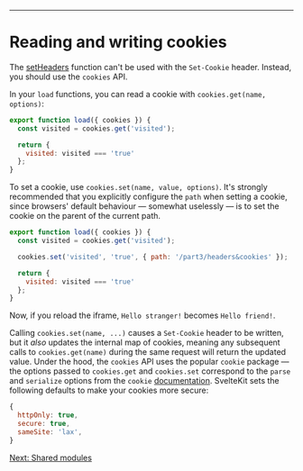 ------
# **Reading and writing cookies**
The [setHeaders](/part3/headers&cookies/setting-headers) function can't be used with the `Set-Cookie` header. Instead, you should use the `cookies` API.

In your `load` functions, you can read a cookie with `cookies.get(name, options)`:
```js title="src/routes/part3/headers&cookies/cookies/+page.server.js" /{ cookies }/ /const visited = cookies.get('visited');/
export function load({ cookies }) {
  const visited = cookies.get('visited');

  return {
    visited: visited === 'true'
  };
}
```
To set a cookie, use `cookies.set(name, value, options)`. It's strongly recommended that you explicitly configure the `path` when setting a cookie, since browsers' default behaviour — somewhat uselessly — is to set the cookie on the parent of the current path.
```js title="src/routes/part3/headers&cookies/cookies/+page.server.js" "cookies.set('visited', 'true', { path: '/part3/headers&cookies' });"
export function load({ cookies }) {
  const visited = cookies.get('visited');

  cookies.set('visited', 'true', { path: '/part3/headers&cookies' });

  return {
    visited: visited === 'true'
  };
}
```
Now, if you reload the iframe, `Hello stranger!` becomes `Hello friend!`.

Calling `cookies.set(name, ...)` causes a `Set-Cookie` header to be written, but it _also_ updates the internal map of cookies, meaning any subsequent calls to `cookies.get(name)` during the same request will return the updated value. Under the hood, the `cookies` API uses the popular `cookie` package — the options passed to `cookies.get` and `cookies.set` correspond to the `parse` and `serialize` options from the `cookie` [documentation](https://github.com/jshttp/cookie#api). SvelteKit sets the following defaults to make your cookies more secure:
```js
{
  httpOnly: true,
  secure: true,
  sameSite: 'lax',
}
```

[Next: Shared modules](/part3/shared_modules)

